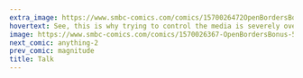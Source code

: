 ```yaml
---
extra_image: https://www.smbc-comics.com/comics/1570026472OpenBordersBonus-5after.png
hovertext: See, this is why trying to control the media is severely overrated.
image: https://www.smbc-comics.com/comics/1570026367-OpenBordersBonus-5.png
next_comic: anything-2
prev_comic: magnitude
title: Talk
---
```


